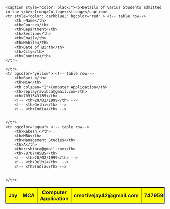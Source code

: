 
<html>
<head>
	<title> Table  Data of Stuents</title>
</head>
<body>
<table border="1" cellpadding="8px"cellspacing="0px;" bordercolor="black"width="95"hieght="100">

	<caption style="color: black;"><b>Details of Varius Students admitted in the </b><strong>College</strong></caption>
	<tr style="color: darkblue;" bgcolor="red" > <!-- table row-->
		<th >Name</th>
		<th>Course</th>
		<th>Department</th>
		<th>Section</th>
		<th>Email</th>
		<th>Mobile</th>
		<th>Date of Birth</th>
		<th>City</th>
		<th>Country</th>
	</tr>
<tr bgcolor="yellow"> <!-- table row-->
		<th>Jay</th>
		<th>MCA</th>
		<th colspan="2">Computer Application</th>
		<th>creativejay42@gmail.com</th>
		<th>7479596151</th>
		<th rowspan="3">20/02/1999</th>
		<th rowspan="3">Delhi</th> 
		<th rowspan="3">India</th>


	</tr>
	<tr bgcolor="yellow"> <!-- table row-->
		<th>Ravi </th>
		<th>MCA</th>
		<th colspan="2">Computer Application</th>
		<th>replayravibca@gmail.com</th>
		<th>7091543135</th>
		<!-- <th>20/02/1999</th> -->
		<!-- <th>Delhi</th> -->
		<!-- <th>India</th> -->


	</tr>
	<tr bgcolor="aqua"> <!-- table row-->
		<th>Rakesh </th>
		<th>MBA</th>
		<th>Management Studies</th>
		<th>A</th>
		<th>rishibca@gmail.com</th>
		<th>7870748585</th>
		<!-- <th>20/02/1999</th> -->
		<!-- <th>Delhi</th>  -->
		<!-- <th>India</th> -->


	</tr>


</table>

</body>
</html>
